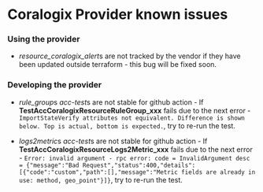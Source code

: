 # Coralogix Provider known issues

### Using the provider


- *resource_coralogix_alert*s are not tracked by the vendor if they have been updated outside terraform - this bug will be fixed soon.

### Developing the provider

- *rule_group*s *acc-test*s are not stable for github action - If **TestAccCoralogixResourceRuleGroup_xxx** fails due to the next error - 
  `ImportStateVerify attributes not equivalent. Difference is shown below. Top is actual, bottom is expected.`, try to re-run the test.


- *logs2metric*s *acc-test*s are not stable for github action - If **TestAccCoralogixResourceLogs2Metric_xxx** fails due to the next error -
  `Error: invalid argument - rpc error: code = InvalidArgument desc = {"message":"Bad Request","status":400,"details":[{"code":"custom","path":[],"message":"Metric fields are already in use: method, geo_point"}]}`, try to re-run the test.